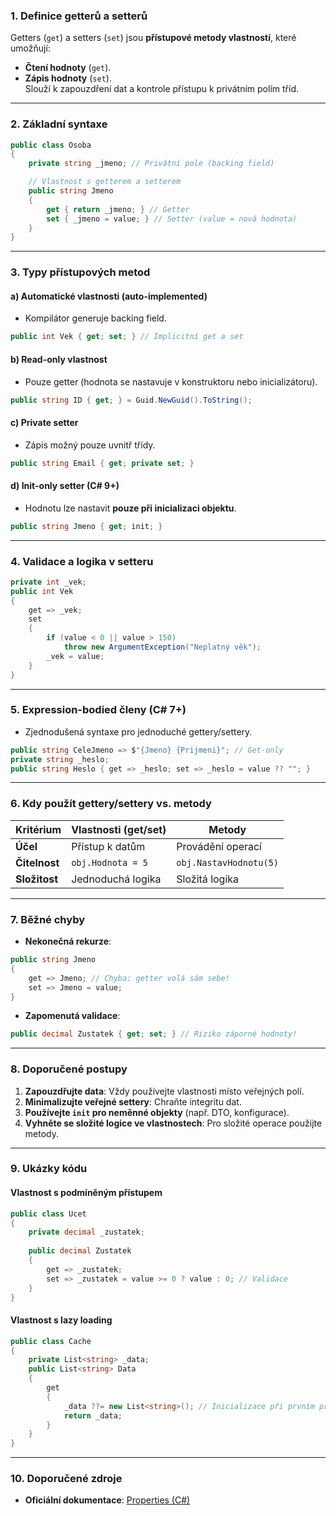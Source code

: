 
### **1. Definice getterů a setterů**  

Getters (`get`) a setters (`set`) jsou **přístupové metody vlastností**, které umožňují:  
- **Čtení hodnoty** (`get`).  
- **Zápis hodnoty** (`set`).  
Slouží k zapouzdření dat a kontrole přístupu k privátním polím tříd.

---

### **2. Základní syntaxe**  

```csharp
public class Osoba 
{
    private string _jmeno; // Privátní pole (backing field)

    // Vlastnost s getterem a setterem
    public string Jmeno 
    {
        get { return _jmeno; } // Getter
        set { _jmeno = value; } // Setter (value = nová hodnota)
    }
}
```

---

### **3. Typy přístupových metod**  

#### **a) Automatické vlastnosti (auto-implemented)**  

- Kompilátor generuje backing field.  
```csharp
public int Vek { get; set; } // Implicitní get a set
```

#### **b) Read-only vlastnost**  

- Pouze getter (hodnota se nastavuje v konstruktoru nebo inicializátoru).  
```csharp
public string ID { get; } = Guid.NewGuid().ToString();
```

#### **c) Private setter**  

- Zápis možný pouze uvnitř třídy.  
```csharp
public string Email { get; private set; }
```

#### **d) Init-only setter (C# 9+)**  

- Hodnotu lze nastavit **pouze při inicializaci objektu**.  
```csharp
public string Jmeno { get; init; }
```

---

### **4. Validace a logika v setteru**  

```csharp
private int _vek;
public int Vek 
{
    get => _vek;
    set 
    {
        if (value < 0 || value > 150)
            throw new ArgumentException("Neplatný věk");
        _vek = value;
    }
}
```

---

### **5. Expression-bodied členy (C# 7+)**  

- Zjednodušená syntaxe pro jednoduché gettery/settery.  
```csharp
public string CeleJmeno => $"{Jmeno} {Prijmeni}"; // Get-only
private string _heslo;
public string Heslo { get => _heslo; set => _heslo = value ?? ""; }
```

---

### **6. Kdy použít gettery/settery vs. metody**  

| **Kritérium**       | **Vlastnosti (get/set)**        | **Metody**                |  
|----------------------|---------------------------------|---------------------------|  
| **Účel**             | Přístup k datům                 | Provádění operací         |  
| **Čitelnost**        | `obj.Hodnota = 5`               | `obj.NastavHodnotu(5)`    |  
| **Složitost**        | Jednoduchá logika               | Složitá logika            |  

---

### **7. Běžné chyby**  

- **Nekonečná rekurze**:  
```csharp
public string Jmeno 
{
    get => Jmeno; // Chyba: getter volá sám sebe!
    set => Jmeno = value; 
}
```

- **Zapomenutá validace**:  
```csharp
public decimal Zustatek { get; set; } // Riziko záporné hodnoty!
```

---

### **8. Doporučené postupy**  

1. **Zapouzdřujte data**: Vždy používejte vlastnosti místo veřejných polí.  
2. **Minimalizujte veřejné settery**: Chraňte integritu dat.  
3. **Používejte `init` pro neměnné objekty** (např. DTO, konfigurace).  
4. **Vyhněte se složité logice ve vlastnostech**: Pro složité operace použijte metody.  

---

### **9. Ukázky kódu**  
#### **Vlastnost s podmíněným přístupem**  

```csharp
public class Ucet 
{
    private decimal _zustatek;
    
    public decimal Zustatek 
    {
        get => _zustatek;
        set => _zustatek = value >= 0 ? value : 0; // Validace
    }
}
```

#### **Vlastnost s lazy loading**  

```csharp
public class Cache 
{
    private List<string> _data;
    public List<string> Data 
    {
        get 
        {
            _data ??= new List<string>(); // Inicializace při prvním přístupu
            return _data;
        }
    }
}
```

---

### **10. Doporučené zdroje** 

- **Oficiální dokumentace**: [Properties (C#)](https://learn.microsoft.com/cs-cz/dotnet/csharp/programming-guide/classes-and-structs/properties)  
